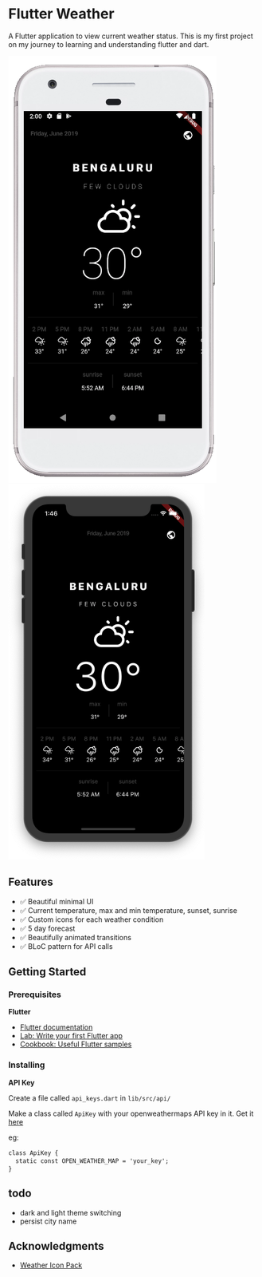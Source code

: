 # Flutter Weather

A Flutter application to view current weather status.
This is my first project on my journey to learning and understanding flutter and dart.

![android](./screenshots/android.png?raw=true 'android')
![ios](./screenshots/ios.png?raw=true 'ios')

## Features
- :white_check_mark: Beautiful minimal UI
- :white_check_mark: Current temperature, max and min temperature, sunset, sunrise
- :white_check_mark: Custom icons for each weather condition
- :white_check_mark: 5 day forecast
- :white_check_mark: Beautifully animated transitions
- :white_check_mark: BLoC pattern for API calls

## Getting Started

### Prerequisites
**Flutter**
- [Flutter documentation](https://flutter.dev/docs)
- [Lab: Write your first Flutter app](https://flutter.dev/docs/get-started/codelab)
- [Cookbook: Useful Flutter samples](https://flutter.dev/docs/cookbook)


### Installing

**API Key**

Create a file called `api_keys.dart` in `lib/src/api/`

Make a class called `ApiKey` with your openweathermaps API key in it. Get it [here](https://openweathermap.org/api)

eg:
  ```
  class ApiKey {
    static const OPEN_WEATHER_MAP = 'your_key';
  }
  ```

## todo
- dark and light theme switching
- persist city name

## Acknowledgments

* [Weather Icon Pack](https://erikflowers.github.io/weather-icons/)

